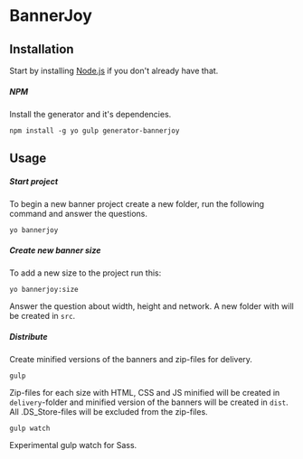# BannerJoy

## Installation

Start by installing [Node.js](https://nodejs.org/) if you don't already have that.

##### NPM

Install the generator and it's dependencies.

```
npm install -g yo gulp generator-bannerjoy
```


## Usage

##### Start project

To begin a new banner project create a new folder, run the following command and answer the questions.

```
yo bannerjoy
```

##### Create new banner size

To add a new size to the project run this:

```
yo bannerjoy:size
```

Answer the question about width, height and network. A new folder with will be created in `src`.

##### Distribute

Create minified versions of the banners and zip-files for delivery. 

```
gulp
```

Zip-files for each size with HTML, CSS and JS minified will be created in `delivery`-folder and minified version of the banners will be created in `dist`. All .DS_Store-files will be excluded from the zip-files.

```
gulp watch
```

Experimental gulp watch for Sass.